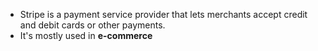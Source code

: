 - Stripe is a payment service provider that lets merchants accept credit and debit cards or other payments.
- It's mostly used in **e-commerce**